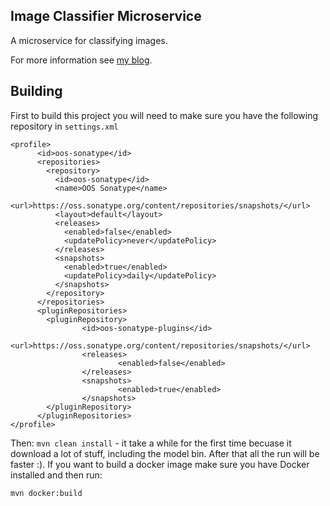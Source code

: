 Image Classifier Microservice
--
A microservice for classifying images.

For more information see [my blog](https://fxapps.blogspot.com/2018/05/a-java-microservice-for-image.html).

## Building

First to build this project you will need to make sure you have the following repository in `settings.xml`
~~~
<profile>
      <id>oos-sonatype</id>
      <repositories>
        <repository>
          <id>oos-sonatype</id>
          <name>OOS Sonatype</name>
          <url>https://oss.sonatype.org/content/repositories/snapshots/</url>
          <layout>default</layout>
          <releases>
            <enabled>false</enabled>
            <updatePolicy>never</updatePolicy>
          </releases>
          <snapshots>
            <enabled>true</enabled>
            <updatePolicy>daily</updatePolicy>
          </snapshots>
        </repository>
      </repositories>
      <pluginRepositories>
        <pluginRepository>
                <id>oos-sonatype-plugins</id>
                <url>https://oss.sonatype.org/content/repositories/snapshots/</url>
                <releases>
                        <enabled>false</enabled>
                </releases>
                <snapshots>
                        <enabled>true</enabled>
                </snapshots>
        </pluginRepository>
      </pluginRepositories>
</profile>
~~~

Then: `mvn clean install` - it take a while for the first time becuase it download a lot of stuff, including the model bin. After that all the run will be faster :).
If you want to build a docker image make sure you have Docker installed and then run:

~~~
mvn docker:build
~~~
